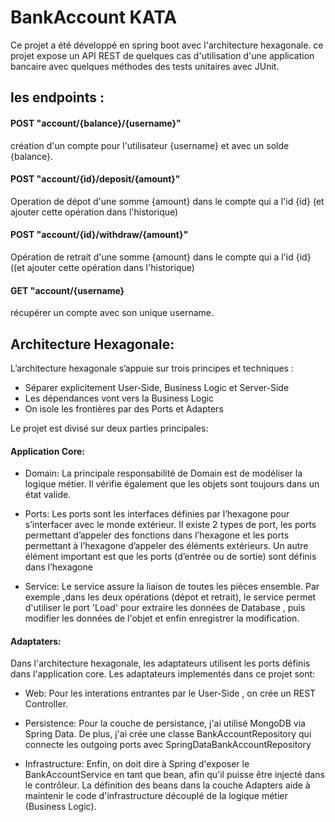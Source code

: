 # BankAccount KATA
Ce projet a été développé en spring boot avec l'architecture hexagonale.
ce projet expose un API REST de quelques cas d'utilisation d'une application bancaire avec quelques méthodes des tests unitaires avec JUnit.
## les endpoints : 
#### POST "account/{balance}/{username}"
création d'un compte pour l'utilisateur {username} et avec un solde {balance}.

#### POST "account/{id}/deposit/{amount}"
Operation de dépot d'une somme {amount} dans le compte qui a l'id {id} (et ajouter cette opération dans l'historique)

#### POST "account/{id}/withdraw/{amount}"
Opération de retrait d'une somme {amount} dans le compte qui a l'id {id} ((et ajouter cette opération dans l'historique)

#### GET "account/{username}
récupérer un compte avec son unique username.

## Architecture Hexagonale:
L’architecture hexagonale s’appuie sur trois principes et techniques :
  - Séparer explicitement User-Side, Business Logic et Server-Side
  - Les dépendances vont vers la Business Logic
  - On isole les frontières par des Ports et Adapters
  
Le projet est divisé sur deux parties principales:
#### Application Core:
 - Domain:
La principale responsabilité de Domain est de modéliser la logique métier. Il vérifie également que les objets sont toujours dans un état valide.
 
 - Ports:
Les ports sont les interfaces définies par l’hexagone pour s’interfacer avec le monde extérieur.
Il existe 2 types de port, les ports permettant d’appeler des fonctions dans l’hexagone et les ports permettant à l’hexagone d’appeler des éléments extérieurs.
Un autre élément important est que les ports (d’entrée ou de sortie) sont définis dans l’hexagone

- Service:
Le service assure la liaison de toutes les pièces ensemble. Par exemple ,dans les deux opérations (dépot et retrait), le service permet d'utiliser le port 'Load' pour extraire les données de Database , puis modifier les données de l'objet et enfin enregistrer la modification.

#### Adaptaters: 
Dans l'architecture hexagonale, les adaptateurs utilisent les ports définis dans l'application core. Les adaptateurs implementés dans ce projet sont:

 - Web:
Pour les interations entrantes par le User-Side , on crée un REST Controller.
 
 - Persistence:
Pour la couche de persistance, j'ai utilisé MongoDB via Spring Data. De plus, j'ai crée une classe BankAccountRepository qui connecte les outgoing ports avec SpringDataBankAccountRepository
 
 - Infrastructure: 
 Enfin, on doit dire à Spring d'exposer le BankAccountService en tant que bean, afin qu'il puisse être injecté dans le contrôleur.
 La définition des beans dans la couche Adapters aide à maintenir le code d'infrastructure découplé de la logique métier (Business Logic).
 




